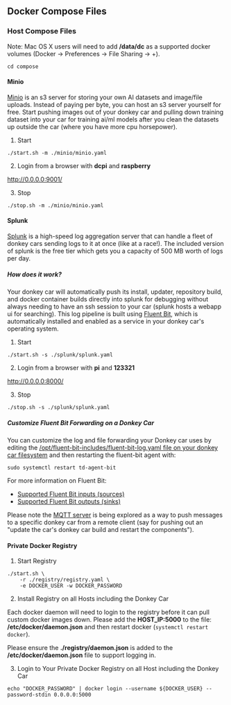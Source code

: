 ## Docker Compose Files

### Host Compose Files

Note: Mac OS X users will need to add **/data/dc** as a supported docker volumes (Docker -> Preferences -> File Sharing -> +).

```
cd compose
```

#### Minio

[Minio](https://min.io/) is an s3 server for storing your own AI datasets and image/file uploads. Instead of paying per byte, you can host an s3 server yourself for free. Start pushing images out of your donkey car and pulling down training dataset into your car for training ai/ml models after you clean the datasets up outside the car (where you have more cpu horsepower).

1. Start

```
./start.sh -m ./minio/minio.yaml
```

2. Login from a browser with **dcpi** and **raspberry**

http://0.0.0.0:9001/

3. Stop

```
./stop.sh -m ./minio/minio.yaml
```

#### Splunk

[Splunk](https://www.splunk.com/) is a high-speed log aggregation server that can handle a fleet of donkey cars sending logs to it at once (like at a race!). The included version of splunk is the free tier which gets you a capacity of 500 MB worth of logs per day.

##### How does it work?

Your donkey car will automatically push its install, updater, repository build, and docker container builds directly into splunk for debugging without always needing to have an ssh session to your car (splunk hosts a webapp ui for searching). This log pipeline is built using [Fluent Bit](https://fluentbit.io/), which is automatically installed and enabled as a service in your donkey car's operating system.

1. Start

```
./start.sh -s ./splunk/splunk.yaml
```

2. Login from a browser with **pi** and **123321**

http://0.0.0.0:8000/

3. Stop

```
./stop.sh -s ./splunk/splunk.yaml
```

##### Customize Fluent Bit Forwarding on a Donkey Car

You can customize the log and file forwarding your Donkey car uses by editing the [/opt/fluent-bit-includes/fluent-bit-log.yaml file on your donkey car filesystem](https://github.com/jay-johnson/donkeycar/blob/d1/install/pi/files/fluent-bit-log.yaml) and then restarting the fluent-bit agent with:

```
sudo systemctl restart td-agent-bit
```

For more information on Fluent Bit:

- [Supported Fluent Bit inputs (sources)](https://fluentbit.io/documentation/0.13/input/)
- [Supported Fluent Bit outputs (sinks)](https://fluentbit.io/documentation/0.13/output/)

Please note the [MQTT server](https://fluentbit.io/documentation/0.13/input/mqtt.html) is being explored as a way to push messages to a specific donkey car from a remote client (say for pushing out an "update the car's donkey car build and restart the components").

#### Private Docker Registry

1. Start Registry

```
./start.sh \
    -r ./registry/registry.yaml \
    -e DOCKER_USER -w DOCKER_PASSWORD
```

2. Install Registry on all Hosts including the Donkey Car

Each docker daemon will need to login to the registry before it can pull custom docker images down. Please add the **HOST_IP:5000** to the file: **/etc/docker/daemon.json** and then restart docker (``systemctl restart docker``).

Please ensure the **./registry/daemon.json** is added to the **/etc/docker/daemon.json** file to support logging in.

3. Login to Your Private Docker Registry on all Host including the Donkey Car

```
echo "DOCKER_PASSWORD" | docker login --username ${DOCKER_USER} --password-stdin 0.0.0.0:5000
```
